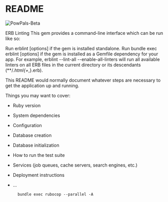 # README

![PowPals-Beta](https://github.com/ozzman84/powpals-beta/actions/workflows/ci.yml/badge.svg)

ERB Linting
This gem provides a command-line interface which can be run like so:

Run erblint [options] if the gem is installed standalone.
Run bundle exec erblint [options] if the gem is installed as a Gemfile dependency for your app.
For example, erblint --lint-all --enable-all-linters will run all available linters on all ERB files in the current directory or its descendants (**/*.html{+*,}.erb).

This README would normally document whatever steps are necessary to get the
application up and running.

Things you may want to cover:

* Ruby version

* System dependencies

* Configuration

* Database creation

* Database initialization

* How to run the test suite

* Services (job queues, cache servers, search engines, etc.)

* Deployment instructions

* ...

  ```
    bundle exec rubocop --parallel -A
  ```
